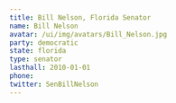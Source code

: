 ```yaml
---
title: Bill Nelson, Florida Senator
name: Bill Nelson
avatar: /ui/img/avatars/Bill_Nelson.jpg
party: democratic
state: florida
type: senator
lasthall: 2010-01-01
phone: 
twitter: SenBillNelson
---
```

